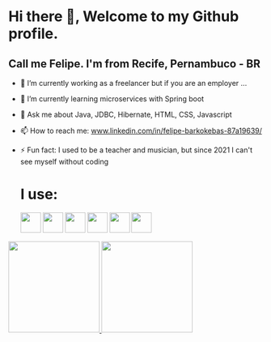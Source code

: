 # Hi there 👋, Welcome to my Github profile. 

## Call me Felipe. I'm from Recife, Pernambuco - BR 

- 🔭 I’m currently working as a freelancer but if you are an employer ...
- 🌱 I’m currently learning microservices with Spring boot
- 💬 Ask me about Java, JDBC, Hibernate, HTML, CSS, Javascript
- 📫 How to reach me: www.linkedin.com/in/felipe-barkokebas-87a19639/
- ⚡ Fun fact: I used to be a teacher and musician, but since 2021 I can't see myself without coding

  # I use:
   
  <img loading="lazy" src="https://cdn.jsdelivr.net/gh/devicons/devicon@latest/icons/java/java-original-wordmark.svg" width="40" height="40"/> <img loading="lazy" width="40" height="40" src="https://cdn.jsdelivr.net/gh/devicons/devicon@latest/icons/spring/spring-original-wordmark.svg" /> <img loading="lazy" src="https://cdn.jsdelivr.net/gh/devicons/devicon@latest/icons/javascript/javascript-original.svg"  width="40" height="40"/> <img loading="lazy" width="40" height="40" src="https://cdn.jsdelivr.net/gh/devicons/devicon@latest/icons/react/react-original.svg" /> <img loading="lazy" width="40" height="40" src="https://cdn.jsdelivr.net/gh/devicons/devicon@latest/icons/html5/html5-original.svg" />  <img loading="lazy" width="40" height="40" src="https://cdn.jsdelivr.net/gh/devicons/devicon@latest/icons/css3/css3-original.svg" />
          

<div>
<a href="https://github.com/jfbarkokebas">
<img loading="lazy" height="180em" src="https://github-readme-stats.vercel.app/api/top-langs/?username=jfbarkokebas&layout=compact&langs_count=7&theme=dracula"/>
<img loading="lazy" height="180em" src="https://github-readme-stats.vercel.app/api?username=jfbarkokebas&show_icons=true&theme=dracula&include_all_commits=true&count_private=true"/>
</div>
          
          

